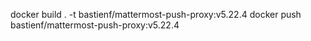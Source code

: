 docker build . -t bastienf/mattermost-push-proxy:v5.22.4
docker push bastienf/mattermost-push-proxy:v5.22.4
